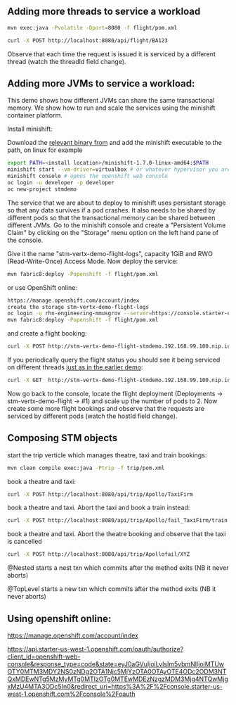 
## Adding more threads to service a workload

```bash
mvn exec:java -Pvolatile -Dport=8080 -f flight/pom.xml

curl -X POST http://localhost:8080/api/flight/BA123
```

Observe that each time the request is issued it is serviced by a different thread (watch the threadId field change).

## Adding more JVMs to service a workload:

This demo shows how different JVMs can share the same transactional memory. We show how
to run and scale the services using the minishift container platform.

Install minishift:

Download the [relevant binary from](https://github.com/minishift/minishift/releases) and add
the minishift executable to the path, on linux for example

```bash
export PATH=<install location>/minishift-1.7.0-linux-amd64:$PATH
minishift start --vm-driver=virtualbox # or whatever hypervisor you are using
minishift console # opens the openshift web console
oc login -u developer -p developer
oc new-project stmdemo
```

The service that we are about to deploy to minishift uses persistant storage so that any data
survives if a pod crashes. It also needs to be shared by different pods so that the transactional
memory can be shared between different JVMs. Go to the minishift console and create a
"Persistent Volume Claim" by clicking on the "Storage" menu option on the left hand pane of the console.

Give it the name "stm-vertx-demo-flight-logs", capacity 1GiB and RWO (Read-Write-Once) Access Mode.
Now deploy the service:

```bash
mvn fabric8:deploy -Popenshift -f flight/pom.xml
```

or use OpenShift online:

```bash
https://manage.openshift.com/account/index
create the storage stm-vertx-demo-flight-logs
oc login -u rhn-engineering-mmusgrov --server=https://console.starter-us-west-1.openshift.com
mvn fabric8:deploy -Popenshift -f flight/pom.xml
```

and create a flight booking:

```bash
curl -X POST http://stm-vertx-demo-flight-stmdemo.192.168.99.100.nip.io/api/flight/BA123
```

If you periodically query the flight status you should see it being serviced on different threads
[just as in the earlier demo](adding-more-threads-to-service-a-workload):

```bash
curl -X GET  http://stm-vertx-demo-flight-stmdemo.192.168.99.100.nip.io/api/flight
```

Now go back to the console, locate the flight deployment (Deployments -> stm-vertx-demo-flight -> #1)
and scale up the number of pods to 2.
Now create some more flight bookings and observe that the requests are serviced by different pods (watch the hostId field change).


## Composing STM objects

start the trip verticle which manages theatre, taxi and train bookings:
```bash
mvn clean compile exec:java -Ptrip -f trip/pom.xml
```
book a theatre and taxi:
```bash
curl -X POST http://localhost:8080/api/trip/Apollo/TaxiFirm
```
book a theatre and taxi. Abort the taxi and book a train instead:
```bash
curl -X POST http://localhost:8080/api/trip/Apollo/fail_TaxiFirm/train
```
book a theatre and taxi. Abort the theatre booking and observe that the taxi is cancelled
```bash
curl -X POST http://localhost:8080/api/trip/Apollofail/XYZ
```

@Nested
  starts a nest txn which commits after the method exits (NB it never aborts)

@TopLevel
  starts a new txn which commits after the method exits (NB it never aborts)

## Using openshift online:

https://manage.openshift.com/account/index

https://api.starter-us-west-1.openshift.com/oauth/authorize?client_id=openshift-web-console&response_type=code&state=eyJ0aGVuIjoiLyIsIm5vbmNlIjoiMTUwOTY0MTM3MDY2NS0zNDg2OTA1Njc5MjYzOTA0OTAyOTE4ODc2ODM3NTQxMDEwNTg5MzMyMTg0MTIzOTg0MTEwMDEzNzgzMDM3Mjg4NTQwMjgxMzU4MTA3ODc5In0&redirect_uri=https%3A%2F%2Fconsole.starter-us-west-1.openshift.com%2Fconsole%2Foauth

